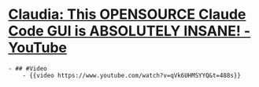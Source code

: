# [Claudia: This OPENSOURCE Claude Code GUI is ABSOLUTELY INSANE! - YouTube](https://www.youtube.com/watch?v=qVk6UHMSYYQ&t=488s)
	- ## #Video
		- {{video https://www.youtube.com/watch?v=qVk6UHMSYYQ&t=488s}}
